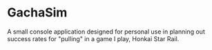 # GachaSim
A small console application designed for personal use in planning out success rates for "pulling" in a game I play, Honkai Star Rail.